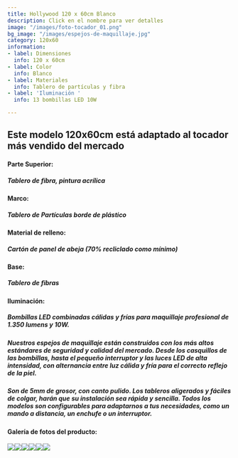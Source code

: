 ```yaml
---
title: Hollywood 120 x 60cm Blanco
description: Click en el nombre para ver detalles
image: "/images/foto-tocador_01.png"
bg_image: "/images/espejos-de-maquillaje.jpg"
category: 120x60
information:
- label: Dimensiones
  info: 120 x 60cm
- label: Color
  info: Blanco
- label: Materiales
  info: Tablero de partículas y fibra
- label: 'Iluminación '
  info: 13 bombillas LED 10W

---
```

## Este modelo 120x60cm está adaptado al tocador más vendido del mercado

#### **Parte Superior:**

##### Tablero de fibra, pintura acrílica

#### **Marco:**

##### Tablero de Partículas borde de plástico

#### **Material de relleno:**

##### Cartón de panel de abeja (70% recliclado como mínimo)

#### **Base:**

##### Tablero de fibras

#### **Iluminación:**

##### Bombillas LED combinadas cálidas y frías para maquillaje profesional de 1.350 lumens y 10W.

##### Nuestros espejos de maquillaje están construidos con los más altos estándares de seguridad y calidad del mercado. Desde los casquillos de las bombillas, hasta el pequeño interruptor y las luces LED de alta intensidad, con alternancia entre luz cálida y fría para el correcto reflejo de la piel.

##### Son de 5mm de grosor, con canto pulido. Los tableros aligerados y fáciles de colgar, harán que su instalación sea rápida y sencilla. Todos los modelos son configurables para adaptarnos a tus necesidades, como un mando a distancia, un enchufe o un interruptor.

#### Galería de fotos del producto:

![](/images/foto-tocador_022.png)![](/images/foto-tocador_032.png)![](/images/foto-tocador_062.png)![](/images/foto-tocador_052.png)![](/images/foto-tocador_042.png)![](/images/foto-tocador_011.png)